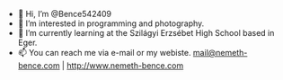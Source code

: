 - 👋 Hi, I’m @Bence542409
- 👀 I’m interested in programming and photography.
- 🌱 I’m currently learning at the Szilágyi Erzsébet High School based in Eger.
- 📫 You can reach me via e-mail or my webiste. <a href="mailto:mail@nemeth-bence.com?subject=github.com%20-%20profile">mail@nemeth-bence.com</a> | <a href="http://www.nemeth-bence.com" target="_blank">http://www.nemeth-bence.com</a>

<!---
Bence542409/Bence542409 is a ✨ special ✨ repository because its `README.md` (this file) appears on your GitHub profile.
You can click the Preview link to take a look at your changes.
--->
